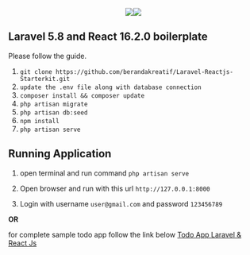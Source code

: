 <p align="center"><img src="https://laravel.com/assets/img/components/logo-laravel.svg"><img src="https://www.import.io/wp-content/uploads/2017/10/React-logo-1.png" style="max-width:150px;"></p>

## Laravel 5.8 and React 16.2.0 boilerplate

Please follow the guide.

1. `git clone https://github.com/berandakreatif/Laravel-Reactjs-Starterkit.git`
2. `update the .env file along with database connection`
3. `composer install && composer update`
4. `php artisan migrate`
5. `php artisan db:seed`
6. `npm install`
6. `php artisan serve`

## Running Application
1. open terminal and run command `php artisan serve`

2. Open browser and run with this url `http://127.0.0.1:8000`

3. Login with username `user@gmail.com` and password `123456789`

**OR**

for complete sample todo app follow the link below
    [Todo App Laravel & React Js](https://github.com/berandakreatif/Laravel-Reactjs-CRUD-Todo-App)
